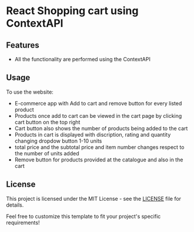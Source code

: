 # React Shopping cart using ContextAPI

## Features
- All the functionality are performed using the ContextAPI

## Usage
To use the website:
- E-commerce app with Add to cart and remove button for every listed product
- Products once add to cart can be viewed in the cart page by clicking cart button on the top right
- Cart button also shows the number of products being added to the cart
- Products in cart is displayed with discription, rating and quantity changing dropdow button 1-10 units
- total price and the subtotal price and item number changes respect to the number of units added
- Remove button for products provided at the catalogue and also in the cart


## License
This project is licensed under the MIT License - see the [LICENSE](https://github.com/Balajiprasath107/react-context---cart/blob/main/LICENSE) file for details.

Feel free to customize this template to fit your project's specific requirements!
